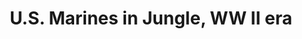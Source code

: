---
layout: product
title: "U.S. Marines in Jungle, WW II era                                                                      "
price: "1300" 
desc: "1/35 Figura"
img_path: "/assets/img/MBLTD3589.webp"
brand: "MasterBox"
available: false
special_offer: false
new: false
soon: false
cat: "010000"
subcat: "015300"
subsubcat: "0N/A"
sifra: "MBLTD3589"
popular: false
spec: false
---